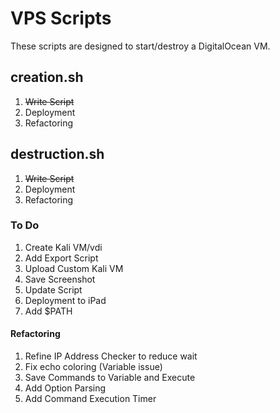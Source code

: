 # VPS Scripts

These scripts are designed to start/destroy a DigitalOcean VM.

## creation.sh

1. ~~Write Script~~
2. Deployment
3. Refactoring

## destruction.sh

1. ~~Write Script~~
2. Deployment
3. Refactoring

### To Do
1.  Create Kali VM/vdi
2.  Add Export Script
3.  Upload Custom Kali VM
4.  Save Screenshot
5.  Update Script
6.  Deployment to iPad
7.  Add $PATH

#### Refactoring
1.  Refine IP Address Checker to reduce wait
2.  Fix echo coloring (Variable issue)
3.  Save Commands to Variable and Execute
4. Add Option Parsing
5. Add Command Execution Timer
